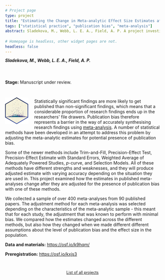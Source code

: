 ```yaml
---
# Project page
type: project
title: "Estimating the Change in Meta-analytic Effect Size Estimates after the Application of Publication Bias Adjustment Methods"
tags: ["statistical practice", "publication bias", "meta-analysis"]
abstract: Sladekova, M., Webb, L. E. A., Field, A. P. A project investigating how published meta-analytic estimates change after they are adjusted for the presence of publication bias. Over 400 datasets were reanalysed adjustment methods and performance was compared across different conditions.

# Homepage is headless, other widget pages are not.
headless: false
---
```


<h5 style="display:block; margin-top:-3px;"> Sladekova, M., Webb, L. E. A., Field, A. P. </h5>

</br>

**Stage:** Manuscript under review.

</br>

<img style="float: left; margin: 10px 20px 5px 0px;" src="images/pb_hex_small.png" alt="funnel plot of effect sizes plotted against sample sizes. Colour differentiated by statistical significance" width="75"/> 

Statistically significant findings are more likely to get published than non-significant findings, which means that a considerable proportion of research findings ends up in the researchers' file drawers. Publication bias therefore represents a barrier in the way of accurately synthesising research findings using [meta-analysis](/project_info/proj_ma). A number of statistical methods have been developed in an attempt to address this problem by adjusting the meta-analytic estimates for potential presence of publication bias. 

Some of the newer methods include Trim-and-Fill, Precision-Effect Test, Precision-Effect Estimate with Standard Errors, Weighted Average of Adequately Powered Studies, *p*-curve, and Selection Models. All of these methods have different strengths and weaknesses, and they will produce adjusted estimate with varying accuracy depending on the situation they are used in. This project examined how the estimates in published meta-analyses change after they are adjusted for the presence of publication bias with one of these methods. 

We collected a sample of over 400 meta-analyses from 90 published papers. The adjustment method for each meta-analysis was selected depending on the characteristics of the meta-analytic sample - this meant that for each study, the adjustment that was known to perform with minimal bias. We compared how the estimates changed across the different methods, but also how they changed when we made different different assumptions about the level of publication bias and the effect size in the population. 

**Data and materials:** https://osf.io/k9hqm/ 

**Preregistration:** https://osf.io/kxjs3

</br>

 <p style="text-align:center; font-size: 0.9em;"><a href = "/project_list"> List of all projects </a></p>
